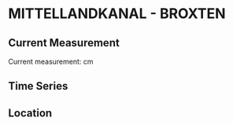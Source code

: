 # MITTELLANDKANAL - BROXTEN

## Current Measurement

Current measurement: <Value topic="rivers/pegel-online/MLK/BROXTEN/measurementValue"/> cm

## Time Series

<TimeSeries topic="rivers/pegel-online/MLK/BROXTEN/measurementValue" period="week" />

## Location

<WorldMap>
  <Marker lat="52.39066746356301" lon="8.190182787252551" labelTopic="rivers/pegel-online/MLK/BROXTEN" />
</WorldMap>
